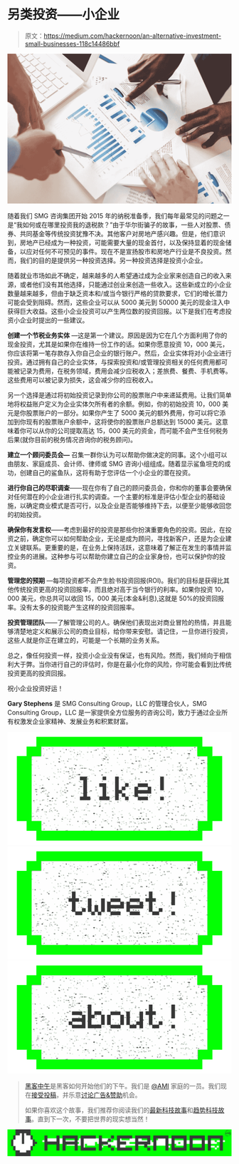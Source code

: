 # 另类投资——小企业

> 原文：<https://medium.com/hackernoon/an-alternative-investment-small-businesses-118c14486bbf>

![](img/3611ffd408f50a7d9c4ef005f1286294.png)

随着我们 SMG 咨询集团开始 2015 年的纳税准备季，我们每年最常见的问题之一是“我如何或在哪里投资我的退税款？”由于华尔街骗子的故事，一些人对股票、债券、共同基金等传统投资犹豫不决。其他客户对房地产感兴趣。但是，他们意识到，房地产已经成为一种投资，可能需要大量的现金首付，以及保持显着的现金储备，以应对任何不可预见的事件。现在不是宣扬股市和房地产行业是不良投资。然而，我们的目的是提供另一种投资选择。另一种投资选择是投资小企业。

随着就业市场如此不确定，越来越多的人希望通过成为企业家来创造自己的收入来源，或者他们没有其他选择，只能通过创业来创造一些收入。这些新成立的小企业数量越来越多，但由于缺乏资本和/或当今银行严格的贷款要求，它们的增长潜力可能会受到阻碍。然而，这些企业可以从 5000 美元到 50000 美元的现金注入中获得巨大收益。这些小企业投资可以产生两位数的投资回报。以下是我们在考虑投资小企业时提出的一些建议。

**创建一个节税业务实体** —这是第一个建议。原因是因为它在几个方面利用了你的现金投资，尤其是如果你在维持一份工作的话。如果你愿意投资 10，000 美元，你应该将第一笔存款存入你自己企业的银行账户。然后，企业实体将对小企业进行投资。通过拥有自己的企业实体，与探索投资和/或管理投资相关的任何费用都可能被记录为费用，在税务领域，费用会减少应税收入；差旅费、餐费、手机费等。这些费用可以被记录为损失，这会减少你的应税收入。

另一个选择是通过将初始投资记录到你公司的股票账户中来递延费用。让我们简单地将权益账户定义为企业实体欠所有者的余额。例如，你的初始投资 10，000 美元是你股票账户的一部分。如果你产生了 5000 美元的额外费用，你可以将它添加到你现有的股票账户余额中，这将使你的股票账户总额达到 15000 美元。这意味着你可以从你的公司提取高达 15，000 美元的资金，而可能不会产生任何税务后果(就你目前的税务情况咨询你的税务顾问)。

**建立一个顾问委员会—** 召集一群你认为可以帮助你做决定的同事。这个小组可以由朋友、家庭成员、会计师、律师或 SMG 咨询小组组成。随着显示鲨鱼坦克的成功，创建自己的鲨鱼队，这将有助于您评估一个小企业的潜在投资。

**进行你自己的尽职调查**——现在你有了自己的顾问委员会，你和你的董事会要确保对任何潜在的小企业进行扎实的调查。一个主要的标准是评估小型企业的基础设施，以确定商业模式是否可行，以及企业是否能够维持下去，以便至少能够收回您的初始投资。

**确保你有发言权**——考虑到最好的投资是那些你扮演重要角色的投资。因此，在投资之前，确定你可以如何帮助企业，无论是成为顾问，寻找新客户，还是为企业建立关键联系。更重要的是，在业务上保持活跃，这意味着了解正在发生的事情并监控业务的进展。这种参与可以帮助你建立自己的企业家身份，也可以保护你的投资。

**管理您的预期** —每项投资都不会产生脸书投资回报(ROI)。我们的目标是获得比其他传统投资更高的投资回报率，而且绝对高于当今银行的利率。如果你投资 10，000 美元，你总共可以收回 15，000 美元(本金&利息),这就是 50%的投资回报率。没有太多的投资能产生这样的投资回报率。

**投资管理团队**——了解管理公司的人。确保他们表现出对商业冒险的热情，并且能够清楚地定义和展示公司的商业目标，给你带来安慰。请记住，一旦你进行投资，这些人就是你正在建立的，可能是一个长期的业务关系。

总之，像任何投资一样，投资小企业没有保证，也有风险。然而，我们倾向于相信利大于弊。当你进行自己的评估时，你是在最小化你的风险，你可能会看到比传统投资更高的投资回报。

祝小企业投资好运！

**Gary Stephens** 是 SMG Consulting Group，LLC 的管理合伙人，SMG Consulting Group，LLC 是一家提供全方位服务的咨询公司，致力于通过企业所有权激发企业家精神、发展业务和积累财富。

[![](img/50ef4044ecd4e250b5d50f368b775d38.png)](http://bit.ly/HackernoonFB)[![](img/979d9a46439d5aebbdcdca574e21dc81.png)](https://goo.gl/k7XYbx)[![](img/2930ba6bd2c12218fdbbf7e02c8746ff.png)](https://goo.gl/4ofytp)

> [黑客中午](http://bit.ly/Hackernoon)是黑客如何开始他们的下午。我们是 [@AMI](http://bit.ly/atAMIatAMI) 家庭的一员。我们现在[接受投稿](http://bit.ly/hackernoonsubmission)，并乐意[讨论广告&赞助](mailto:partners@amipublications.com)机会。
> 
> 如果你喜欢这个故事，我们推荐你阅读我们的[最新科技故事](http://bit.ly/hackernoonlatestt)和[趋势科技故事](https://hackernoon.com/trending)。直到下一次，不要把世界的现实想当然！

[![](img/be0ca55ba73a573dce11effb2ee80d56.png)](https://goo.gl/Ahtev1)
